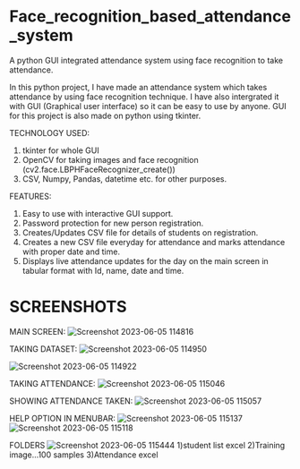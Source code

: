 # Face_recognition_based_attendance_system
A python GUI integrated attendance system using face recognition to take attendance.

In this python project, I have made an attendance system which takes attendance by using face recognition technique. I have also intergrated it with GUI (Graphical user interface) so it can be easy to use by anyone. GUI for this project is also made on python using tkinter.

TECHNOLOGY USED:
1) tkinter for whole GUI
2) OpenCV for taking images and face recognition (cv2.face.LBPHFaceRecognizer_create())
3) CSV, Numpy, Pandas, datetime etc. for other purposes.

FEATURES:
1) Easy to use with interactive GUI support.
2) Password protection for new person registration.
3) Creates/Updates CSV file for details of students on registration.
4) Creates a new CSV file everyday for attendance and marks attendance with proper date and time.
5) Displays live attendance updates for the day on the main screen in tabular format with Id, name, date and time.



# SCREENSHOTS
MAIN SCREEN:
![Screenshot 2023-06-05 114816](https://github.com/vaibhav13002/Face_recog_based_Attendance_System/assets/134428799/140f64cf-e0b5-4270-9dbe-56b4f0466128)

TAKING DATASET:
![Screenshot 2023-06-05 114950](https://github.com/vaibhav13002/Face_recog_based_Attendance_System/assets/134428799/01d320ae-5f12-49e5-bb45-560449d6f5a6)

![Screenshot 2023-06-05 114922](https://github.com/vaibhav13002/Face_recog_based_Attendance_System/assets/134428799/002b3c0d-8349-4a4d-9ccc-3e7707c2285e)

TAKING ATTENDANCE:
![Screenshot 2023-06-05 115046](https://github.com/vaibhav13002/Face_recog_based_Attendance_System/assets/134428799/12e0b370-aab5-4612-9e70-4218593cd985)

SHOWING ATTENDANCE TAKEN:
![Screenshot 2023-06-05 115057](https://github.com/vaibhav13002/Face_recog_based_Attendance_System/assets/134428799/b6106e52-d946-443d-bff5-2ced014f0031)

HELP OPTION IN MENUBAR:
![Screenshot 2023-06-05 115137](https://github.com/vaibhav13002/Face_recog_based_Attendance_System/assets/134428799/bc0eaad5-e6aa-4798-b589-84599ec7b235)
![Screenshot 2023-06-05 115118](https://github.com/vaibhav13002/Face_recog_based_Attendance_System/assets/134428799/d3cc44f9-3276-4224-8682-ae8ec49dc1c3)

FOLDERS
![Screenshot 2023-06-05 115444](https://github.com/vaibhav13002/Face_recog_based_Attendance_System/assets/134428799/38918462-489d-4a8c-bc4f-c8b398fac473)
1)student list excel   2)Training image...100 samples   3)Attendance excel



